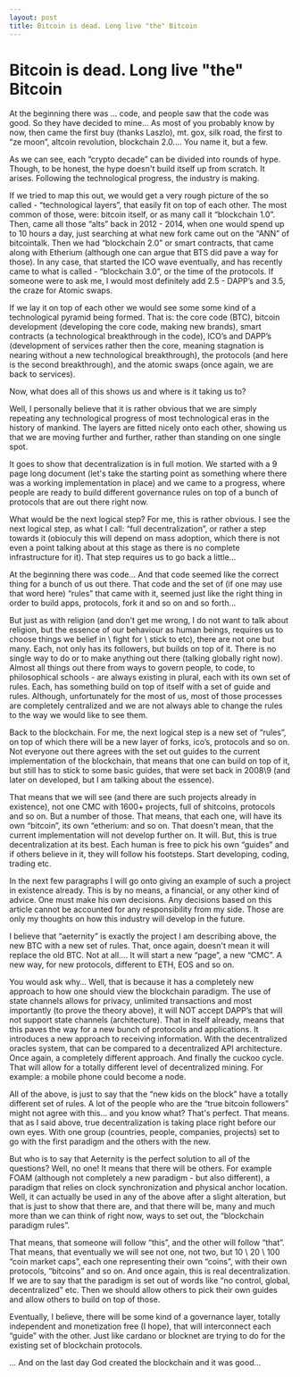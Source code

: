 ```yaml
---
layout: post
title: Bitcoin is dead. Long live "the" Bitcoin 
---
```


# Bitcoin is dead. Long live "the" Bitcoin 

At the beginning there was … code, and people saw that the code was good. So they have decided to mine… As most of you probably know by now, then came the first buy (thanks Laszlo), mt. gox, silk road, the first to “ze moon”, altcoin revolution, blockchain 2.0…. You name it, but a few.

As we can see, each “crypto decade” can be divided into rounds of hype. Though, to be honest, the hype doesn't build itself up from scratch. It arises. Following the technological progress, the industry is making.  

If we tried to map this out, we would get a very rough picture of the so called - “technological layers”, that easily fit on top of each other. The most common of those, were: bitcoin itself, or as many call it “blockchain 1.0”. Then, came all those “alts” back in 2012 - 2014, when one would spend up to 10 hours a day, just searching at what new fork came out on the “ANN” of bitcointalk. Then we had “blockchain 2.0” or smart contracts, that came along with Etherium (although one can argue that BTS did pave a way for those). In any case, that started the ICO wave eventually, and has recently came to what is called - “blockchain 3.0”, or the time of the protocols. If someone were to ask me, I would most definitely add 2.5 - DAPP’s and 3.5, the craze for Atomic swaps.

If we lay it on top of each other we would see some some kind of a technological pyramid being formed. That is: the core code (BTC), bitcoin development (developing the core code, making new brands), smart contracts (a technological breakthrough in the code), ICO’s and DAPP’s (development of services rather then the core, meaning stagnation is nearing without a new technological breakthrough), the protocols (and here is the second breakthrough), and the atomic swaps (once again, we are back to services). 

Now, what does all of this shows us and where is it taking us to?

Well, I personally believe that it is rather obvious that we are simply repeating any technological progress of most technological eras in the history of mankind. The layers are fitted nicely onto each other, showing us that we are moving further and further, rather than standing on one single spot. 

It goes to show that decentralization is in full motion. We started with a 9 page long document (let's take the starting point as something where there was a working implementation in place) and we came to a progress, where people are ready to build different governance rules on top of a bunch of protocols that are out there right now.

What would be the next logical step? For me, this is rather obvious. I see the next logical step, as what I call: “full decentralization”, or rather a step towards it (obioculy this will depend on mass adoption, which there is not even a point talking about at this stage as there is no complete infrastructure for it). That step requires us to go back a little…

At the beginning there was code… And that code seemed like the correct thing for a bunch of us out there. That code and the set of (if one may use that word here) “rules” that came with it, seemed just like the right thing in order to build apps, protocols, fork it and so on and so forth…

But just as with religion (and don't get me wrong, I do not want to talk about religion, but the essence of our behaviour as human beings, requires us to choose things we belief in \ fight for \ stick to etc), there are not one but many. Each, not only has its followers, but builds on top of it. There is no single way to do or to make anything out there (talking globally right now). Almost all things out there from ways to govern people, to code, to philosophical schools - are always existing in plural, each with its own set of rules. Each, has something build on top of itself with a set of guide and rules. Although, unfortunately for the most of us, most of those processes are completely centralized and we are not always able to change the rules to the way we would like to see them.

Back to the blockchain. For me, the next logical step is a new set of “rules”, on top of which there will be a new layer of forks, ico’s, protocols and so on. Not everyone out there agrees with the set out guides to the current implementation of the blockchain, that means that one can build on top of it, but still has to stick to some basic guides, that were set back in 2008\9 (and later on developed, but I am talking about the essence).

That means that we will see (and there are such projects already in existence), not one CMC with 1600+ projects, full of shitcoins, protocols and so on. But a number of those. That means, that each one, will have its own “bitcoin”, its own “etherium: and so on. That doesn't mean, that the current implementation will not develop further on. It will. But, this is true decentralization at its best. Each human is free to pick his own “guides” and if others believe in it, they will follow his footsteps. Start developing, coding, trading etc.

In the next few paragraphs I will go onto giving an example of such a project in existence already. This is by no means, a financial, or any other kind of advice. One must make his own decisions. Any decisions based on this article cannot be accounted for any responsibility from my side. Those are only my thoughts on how this industry will develop in the future.

I believe that “aeternity” is exactly the project I am describing above, the new BTC with a new set of rules. That, once again, doesn't mean it will replace the old BTC. Not at all…. It will start a new “page”, a new “CMC”. A new way, for new protocols, different to ETH, EOS and so on. 

You would ask why… Well, that is because it has a completely new approach to how one should view the blockchain paradigm. The use of state channels allows for privacy, unlimited transactions and most importantly (to prove the theory above), it will NOT accept DAPP’s that will not support state channels (architecture). That in itself already, means that this paves the way for a new bunch of protocols and applications. It introduces a new approach to receiving information. With the decentralized oracles system, that can be compared to a decentralized API architecture. Once again, a completely different approach. And finally the cuckoo cycle. That will allow for a totally different level of decentralized mining. For example: a mobile phone could become a node. 

All of the above, is just to say that the “new kids on the block” have a totally different set of rules. A lot of the people who are the “true bitcoin followers” might not agree with this… and you know what? That's perfect. That means. that as I said above, true decentralization is taking place right before our own eyes. With one group (countries, people, companies, projects) set to go with the first paradigm and the others with the new.

But who is to say that Aeternity is the perfect solution to all of the questions? Well, no one! It means that there will be others. For example FOAM (although not completely a new paradigm - but also different), a paradigm that relies on clock synchronization and physical anchor location. Well, it can actually be used in any of the above after a slight alteration, but that is just to show that there are, and that there will be, many and much more than we can think of right now, ways to set out, the “blockchain paradigm rules”. 

That means, that someone will follow “this”, and the other will follow “that”. That means, that eventually we will see not one, not two, but 10 \ 20 \ 100 “coin market caps”, each one representing their own “coins”, with their own protocols, “bitcoins” and so on. And once again, this is real decentralization. If we are to say that the paradigm is set out of words like “no control, global, decentralized” etc. Then we should allow others to pick their own guides and allow others to build on top of those.

Eventually, I believe, there will be some kind of a governance layer, totally independent and monetization free (I hope), that will interconnect each “guide” with the other. Just like cardano or blocknet are trying to do for the existing set of blockchain protocols. 

… And on the last day God created the blockchain and it was good… 
